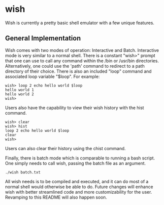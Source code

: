 # wish
Wish is currently a pretty basic shell emulator with a few unique features.
## General Implementation
Wish comes with two modes of operation: Interactive and Batch. Interactive mode is very similar to a normal shell. There is a constant "wish>" prompt that one can use to call any command within the /bin or /usr/bin directories. Alternatively, one could use the 'path' command to redirect to a path directory of their choice. There is also an included "loop" command and associated loop variable "$loop". For example:

    wish> loop 2 echo hello world $loop
    hello world 1
    hello world 2
    wish> 
 
Users also have the capability to view their wish history with the hist command. 

    wish> clear
    wish> hist
    loop 2 echo hello world $loop
    clear
    wish>

Users can also clear their history using the chist command. 

Finally, there is batch mode which is comparable to running a bash script. One simply needs to call wish, passing the batch file as an argument. 

    ./wish batch.txt

All wish needs is to be compiled and executed, and it can do most of a normal shell would otherwise be able to do. Future changes will enhance wish with better streamlined code and more customizability for the user. Revamping to this README will also happen soon. 
